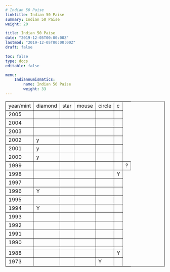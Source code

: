 ```yaml
---
# Indian 50 Paise
linktitle: Indian 50 Paise
summary: Indian 50 Paise
weight: 20

title: Indian 50 Paise
date: "2019-12-05T00:00:00Z"
lastmod: "2019-12-05T00:00:00Z"
draft: false

toc: false
type: docs
editable: false

menu:
    Indiannumismatics:
        name: Indian 50 Paise
        weight: 33
---
```



<TABLE BORDER=1>
<TR><TD>year/mint</TD><TD>diamond</TD><TD>star</TD><TD>mouse</TD><TD>circle</TD><TD>c</TD></TR>
<TR><TD>2005</TD><TD></TD><TD></TD><TD></TD><TD></TD><TD></TD></TR>
<TR><TD>2004</TD><TD></TD><TD></TD><TD></TD><TD></TD><TD></TD></TR>
<TR><TD>2003</TD><TD></TD><TD></TD><TD></TD><TD></TD><TD></TD></TR>
<TR><TD>2002</TD><TD>y</TD><TD></TD><TD></TD><TD></TD><TD></TD></TR>
<TR><TD>2001</TD><TD>y</TD><TD></TD><TD></TD><TD></TD><TD></TD></TR>
<TR><TD>2000</TD><TD>y</TD><TD></TD><TD></TD><TD></TD><TD></TD></TR>
<TR><TD>1999</TD><TD></TD><TD></TD><TD></TD><TD></TD><TD></TD><TD>?</TD></TR>
<TR><TD>1998</TD><TD></TD><TD></TD><TD></TD><TD></TD><TD>Y</TD></TR>
<TR><TD>1997</TD><TD></TD><TD></TD><TD></TD><TD></TD><TD></TD></TR>
<TR><TD>1996</TD><TD>Y</TD><TD></TD><TD></TD><TD></TD><TD></TD></TR>
<TR><TD>1995</TD><TD></TD><TD></TD><TD></TD><TD></TD><TD></TD></TR>
<TR><TD>1994</TD><TD>Y</TD><TD></TD><TD></TD><TD></TD><TD></TD></TR>
<TR><TD>1993</TD><TD></TD><TD></TD><TD></TD><TD></TD><TD></TD></TR>
<TR><TD>1992</TD><TD></TD><TD></TD><TD></TD><TD></TD><TD></TD></TR>
<TR><TD>1991</TD><TD></TD><TD></TD><TD></TD><TD></TD><TD></TD></TR>
<TR><TD>1990</TD><TD></TD><TD></TD><TD></TD><TD></TD><TD></TD></TR>
<TR><TD></TD><TD></TD><TD></TD><TD></TD><TD></TD><TD></TD></TR>
<TR><TD>1988</TD><TD></TD><TD></TD><TD></TD><TD></TD><TD>Y</TD></TR>
<TR><TD>1973</TD><TD></TD><TD></TD><TD></TD><TD>Y</TD><TD></TD></TR>
</TABLE>